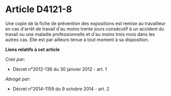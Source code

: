 # Article D4121-8

Une copie de la fiche de prévention des expositions est remise au travailleur en cas d'arrêt de travail d'au moins trente
jours consécutif à un accident du travail ou une maladie professionnelle et d'au moins trois mois dans les autres cas. Elle
est par ailleurs tenue à tout moment à sa disposition.

**Liens relatifs à cet article**

_Créé par_:

  - Décret n°2012-136 du 30 janvier 2012 - art. 1

_Abrogé par_:

  - Décret n°2014-1159 du 9 octobre 2014 - art. 2

